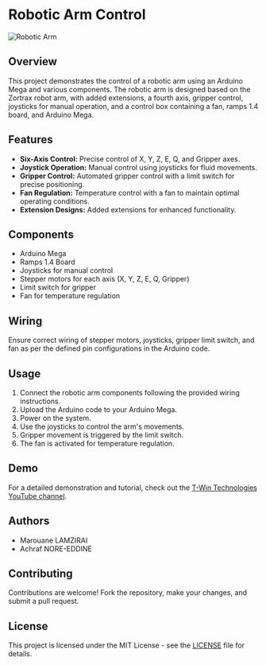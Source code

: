 # Robotic Arm Control

![Robotic Arm](robotic_arm_image.jpg)

## Overview

This project demonstrates the control of a robotic arm using an Arduino Mega and various components. The robotic arm is designed based on the Zortrax robot arm, with added extensions, a fourth axis, gripper control, joysticks for manual operation, and a control box containing a fan, ramps 1.4 board, and Arduino Mega.

## Features

- **Six-Axis Control:** Precise control of X, Y, Z, E, Q, and Gripper axes.
- **Joystick Operation:** Manual control using joysticks for fluid movements.
- **Gripper Control:** Automated gripper control with a limit switch for precise positioning.
- **Fan Regulation:** Temperature control with a fan to maintain optimal operating conditions.
- **Extension Designs:** Added extensions for enhanced functionality.

## Components

- Arduino Mega
- Ramps 1.4 Board
- Joysticks for manual control
- Stepper motors for each axis (X, Y, Z, E, Q, Gripper)
- Limit switch for gripper
- Fan for temperature regulation

## Wiring

Ensure correct wiring of stepper motors, joysticks, gripper limit switch, and fan as per the defined pin configurations in the Arduino code.

## Usage

1. Connect the robotic arm components following the provided wiring instructions.
2. Upload the Arduino code to your Arduino Mega.
3. Power on the system.
4. Use the joysticks to control the arm's movements.
5. Gripper movement is triggered by the limit switch.
6. The fan is activated for temperature regulation.

## Demo

For a detailed demonstration and tutorial, check out the [T-Win Technologies YouTube channel]([(https://www.youtube.com/channel/UCJVlaAN44GDAgqWhei52QZg)]).

## Authors

- Marouane LAMZIRAI
- Achraf NORE-EDDINE

## Contributing

Contributions are welcome! Fork the repository, make your changes, and submit a pull request.

## License

This project is licensed under the MIT License - see the [LICENSE](LICENSE) file for details.
